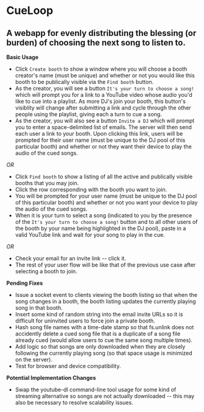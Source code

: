 CueLoop
==============

A webapp for evenly distributing the blessing (or burden) of choosing the next song to listen to.
--------------

**Basic Usage**
* Click `Create booth` to show a window where you will choose a booth creator's
  name (must be unique) and whether or not you would like this booth to be
  publically visible via the `Find booth` button.
* As the creator, you will see a button `It's your turn to choose a song!`
  which will prompt you for a link to a YouTube video whose audio you'd like to
  cue into a playlist. As more DJ's join your booth, this button's visiblity
  will change after submitting a link and cycle through the other people using
  the playlist, giving each a turn to cue a song.
* As the creator, you will also see a button `Invite a DJ` which will prompt
  you to enter a space-delimited list of emails. The server will then send each
  user a link to your booth. Upon clicking this link, users will be prompted
  for their user name (must be unique to the DJ pool of this particular booth)
  and whether or not they want their device to play the audio of the cued
  songs.

*OR*

* Click `Find booth` to show a listing of all the active and publically visible
  booths that you may join.
* Click the row corresponding with the booth you want to join.
* You will be prompted for your user name (must be unique to the DJ pool of
  this particular booth) and whether or not you want your device to play the
  audio of the cued songs.
* When it is your turn to select a song (indicated to you by the presence of
  the `It's your turn to choose a song!` button and to all other users of the
  booth by your name being highlighted in the DJ pool), paste in a valid
  YouTube link and wait for your song to play in the cue.

*OR*

* Check your email for an invite link -- click it.
* The rest of your user flow will be like that of the previous use case after
  selecting a booth to join.

**Pending Fixes**
* Issue a socket event to clients viewing the booth listing so that
  when the song changes in a booth, the booth listing updates the currently
  playing song in that booth.
* Insert some kind of random string into the email invite URLs so it is
  difficult for uninvited users to force join a private booth.
* Hash song file names with a time-date stamp so that fs.unlink does not
  accidently delete a cued song file that is a duplicate of a song file already
  cued (would allow users to cue the same song multiple times).
* Add logic so that songs are only downloaded when they are closely following
  the currently playing song (so that space usage is minimized on the server).
* Test for browser and device compatibility.

**Potential Implementation Changes**
* Swap the youtube-dl command-line tool usage for some kind of streaming
  alternative so songs are not actually downloaded -- this may also be
  necessary to resolve scalability issues.
